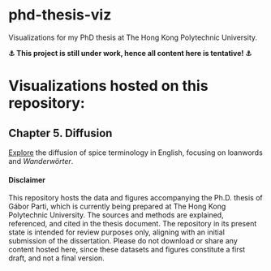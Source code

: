 # phd-thesis-viz
Visualizations for my PhD thesis at The Hong Kong Polytechnic University.

**⚓ This project is still under work, hence all content here is tentative! ⚓**

# Visualizations hosted on this repository:

## Chapter 5. Diffusion

[Explore](https://htmlpreview.github.io/?https://github.com/partigabor/phd-thesis-viz/blob/main/diffusion_en.html) the diffusion of spice terminology in English, focusing on loanwords and *Wanderwörter*.




#### Disclaimer

This repository hosts the data and figures accompanying the Ph.D. thesis of Gábor Parti, which is currently being prepared at The Hong Kong Polytechnic University.
The sources and methods are explained, referenced, and cited in the thesis document. The repository in its present state is intended for review purposes only, aligning with an initial submission of the dissertation. Please do not download or share any content hosted here, since these datasets and figures constitute a first draft, and not a final version.
